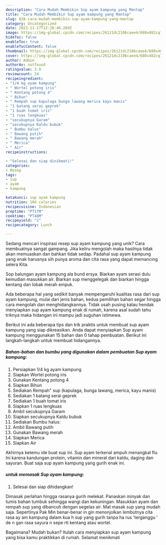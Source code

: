 ```yaml
---
description: "Cara Mudah Membikin Sup ayam kampung yang Mantap"
title: "Cara Mudah Membikin Sup ayam kampung yang Mantap"
slug: 828-cara-mudah-membikin-sup-ayam-kampung-yang-mantap
category: Uncategorized
date: 2022-11-17T12:28:46.269Z
image: https://img-global.cpcdn.com/recipes/26121dc2106caee4/680x482cq70/sup-ayam-kampung-foto-resep-utama.jpg
hideToc: false
enableToc: true
enableTocContent: false
thumbnail: https://img-global.cpcdn.com/recipes/26121dc2106caee4/680x482cq70/sup-ayam-kampung-foto-resep-utama.jpg
cover: https://img-global.cpcdn.com/recipes/26121dc2106caee4/680x482cq70/sup-ayam-kampung-foto-resep-utama.jpg
author: Admin
authorAv: notfound
ratingvalue: 3.9
reviewcount: 24
recipeingredient:
- "1/4 kg ayam kampung"
- " Wortel potong iris"
- " Kentang potong 4"
- " Bihun"
- " Rempah sup kapulaga bunga lawang merica kayu manis"
- "1 batang serai geprek"
- "1 buah tomat iris"
- "1 ruas lengkuas"
- "secukupnya Garam"
- "secukupnya Kaldu bubuk"
- " Bumbu halus"
- " Bawang putih"
- " Bawang merah"
- " Merica"
- " Air"
recipeinstructions:

- "Selesai dan siap dinikmati!"
categories:
- Resep
tags:
- sup
- ayam
- kampung

katakunci: sup ayam kampung 
nutrition: 104 calories
recipecuisine: Indonesian
preptime: "PT17M"
cooktime: "PT48M"
recipeyield: "2"
recipecategory: Lunch

---
```





Sedang mencari inspirasi resep sup ayam kampung yang unik? Cara membuatnya sangat gampang. Jika keliru mengolah maka hasilnya tidak akan memuaskan dan bahkan tidak sedap. Padahal sup ayam kampung yang enak harusnya sih punya aroma dan cita rasa yang dapat memancing selera Kita.





Sop balungan ayam kampung ala bund ersya. Biarkan ayam serasi dulu kemudian masukkan air. Biarkan sup menggelegak dan biarkan hingga kentang dan lobak merah empuk.

Ada beberapa hal yang sedikit banyak mempengaruhi kualitas rasa dari sup ayam kampung, mulai dari jenis bahan, kedua pemilihan bahan segar hingga cara mengolah dan menghidangkannya. Tidak usah pusing kalau hendak menyiapkan sup ayam kampung enak di rumah, karena asal sudah tahu triknya maka hidangan ini mampu jadi suguhan istimewa.






Berikut ini ada beberapa tips dan trik praktis untuk membuat sup ayam kampung yang siap dikreasikan. Anda dapat menyiapkan Sup ayam kampung menggunakan 15 bahan dan 0 tahap pembuatan. Berikut ini langkah-langkah untuk membuat hidangannya.

<!--inarticleads1-->

##### Bahan-bahan dan bumbu yang digunakan dalam pembuatan Sup ayam kampung:

1. Persiapkan 1/4 kg ayam kampung
1. Siapkan  Wortel potong iris
1. Gunakan  Kentang potong 4
1. Siapkan  Bihun
1. Sediakan  Rempah&#34; sup (kapulaga, bunga lawang, merica, kayu manis)
1. Sediakan 1 batang serai geprek
1. Sediakan 1 buah tomat iris
1. Siapkan 1 ruas lengkuas
1. Ambil secukupnya Garam
1. Siapkan secukupnya Kaldu bubuk
1. Sediakan  Bumbu halus:
1. Ambil  Bawang putih
1. Gunakan  Bawang merah
1. Siapkan  Merica
1. Siapkan  Air


Akhirnya ketemu ide buat sup ini. Sup ayam terkenal ampuh menangkal flu. Ini karena kandungan protein, vitamin dan mineral dari kaldu, daging dan sayuran. Buat saja sup ayam kampung yang gurih enak ini. 

<!--inarticleads2-->

#####  untuk memasak Sup ayam kampung:


1. Selesai dan siap dihidangkan!

Dimasak perlahan hingga rasanya gurih melekat. Panaskan minyak dan tumis bahan tumbuk sehingga wangi dan kekuningan. Masukkan ayam dan rempah sup yang dibancuh dengan segelas air. Mat masak sup yang mudah saja. Sepertinya Pak Min benar-benar in gin menonjolkan lembutnya cita rasa ay am kampung dalam kua h sup yang gurih tanpa ha rus &#39;terganggu &#39; de n gan rasa sayura n sepe rti kentang atau wortel. 

Bagaimana? Mudah bukan? Itulah cara menyiapkan sup ayam kampung yang bisa kamu praktikkan di rumah. Selamat menikmati
